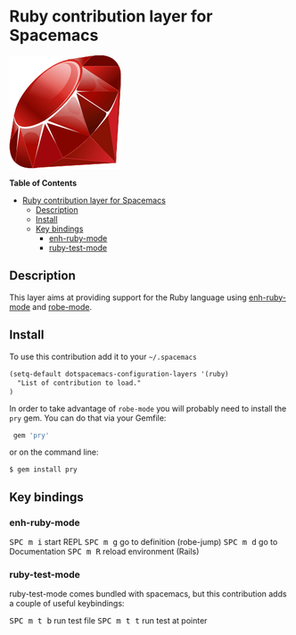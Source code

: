 # Ruby contribution layer for Spacemacs

![logo](img/ruby.gif)

<!-- markdown-toc start - Don't edit this section. Run M-x markdown-toc/generate-toc again -->
**Table of Contents**

- [Ruby contribution layer for Spacemacs](#ruby-contribution-layer-for-spacemacs)
    - [Description](#description)
    - [Install](#install)
    - [Key bindings](#key-bindings)
        - [enh-ruby-mode](#enh-ruby-mode)
        - [ruby-test-mode](#ruby-test-mode)

<!-- markdown-toc end -->

## Description

This layer aims at providing support for the Ruby language using
[enh-ruby-mode][] and [robe-mode][].

## Install

To use this contribution add it to your `~/.spacemacs`

```elisp
(setq-default dotspacemacs-configuration-layers '(ruby)
  "List of contribution to load."
)
```

In order to take advantage of `robe-mode` you will probably need to
install the `pry` gem.
You can do that via your Gemfile:

```ruby
 gem 'pry'
```

or on the command line:

```shell
$ gem install pry
```

## Key bindings

### enh-ruby-mode

<kbd>SPC m i</kbd> start REPL
<kbd>SPC m g</kbd> go to definition (robe-jump)
<kbd>SPC m d</kbd> go to Documentation
<kbd>SPC m R</kbd> reload environment (Rails)

### ruby-test-mode

ruby-test-mode comes bundled with spacemacs, but this contribution adds
a couple of useful keybindings:

<kbd>SPC m t b</kbd> run test file
<kbd>SPC m t t</kbd> run test at pointer


[enh-ruby-mode]: https://github.com/zenspider/enhanced-ruby-mode
[robe-mode]: https://github.com/dgutov/robe
